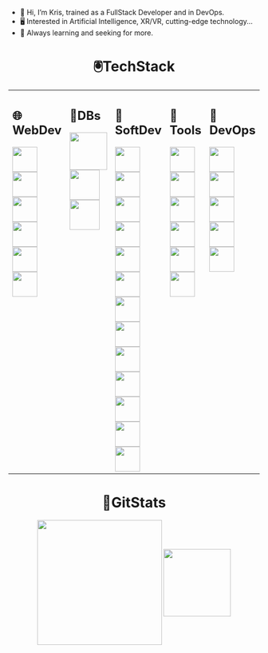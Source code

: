 - 👋 Hi, I’m Kris, trained as a FullStack Developer and in DevOps.
- 🖥️ Interested in Artificial Intelligence, XR/VR, cutting-edge technology...
- 🌱 Always learning and seeking for more.

<!---
kvalls/kvalls is a ✨ special ✨ repository because its `README.md` (this file) appears on your GitHub profile.
You can click the Preview link to take a look at your changes.
--->
<div align="center">

# 🖲️TechStack
  <table>
  <tr>
    <td valign="top"><h2>🌐WebDev</h2>
    <img align=center height=50px src="https://user-images.githubusercontent.com/25181517/192158954-f88b5814-d510-4564-b285-dff7d6400dad.png"/>
    <img align=center height=50px src="https://user-images.githubusercontent.com/25181517/183898674-75a4a1b1-f960-4ea9-abcb-637170a00a75.png"/>
    <img align=center height=50px src="https://user-images.githubusercontent.com/25181517/192158956-48192682-23d5-4bfc-9dfb-6511ade346bc.png"/>
    <img align=center height=50px src="https://user-images.githubusercontent.com/25181517/183898054-b3d693d4-dafb-4808-a509-bab54cf5de34.png"/>
    <img align=center height=50px src="https://user-images.githubusercontent.com/25181517/189716855-2c69ca7a-5149-4647-936d-780610911353.png"/>
    <img align=center height=50px src="https://user-images.githubusercontent.com/25181517/190887795-99cb0921-e57f-430b-a111-e165deedaa36.png"/>
    </td>
    <td valign="top"><h2>💾DBs </h2>
    <img align=center height=75px src="https://user-images.githubusercontent.com/25181517/117208740-bfb78400-adf5-11eb-97bb-09072b6bedfc.png"/>
    <img align=center height=60px src="https://user-images.githubusercontent.com/25181517/117208736-bdedc080-adf5-11eb-912f-61c7d43705f6.png"/>
    <img align=center height=60px src="https://user-images.githubusercontent.com/25181517/183896128-ec99105a-ec1a-4d85-b08b-1aa1620b2046.png"/>
    </td>
    <td valign="top"><h2>🤖SoftDev</h2>
    <img align=center height=50px src="https://user-images.githubusercontent.com/25181517/183890598-19a0ac2d-e88a-4005-a8df-1ee36782fde1.png"/>
    <img align=center height=50px src="https://user-images.githubusercontent.com/25181517/117447155-6a868a00-af3d-11eb-9cfe-245df15c9f3f.png"/>
    <img align=center height=50px src="https://user-images.githubusercontent.com/25181517/183897015-94a058a6-b86e-4e42-a37f-bf92061753e5.png"/>
    <img align=center height=50px src="https://user-images.githubusercontent.com/25181517/183890595-779a7e64-3f43-4634-bad2-eceef4e80268.png"/>
    <img align=center height=50px src="https://user-images.githubusercontent.com/25181517/121401671-49102800-c959-11eb-9f6f-74d49a5e1774.png"/>
    <img align=center height=50px src="https://user-images.githubusercontent.com/25181517/183568594-85e280a7-0d7e-4d1a-9028-c8c2209e073c.png"/>
    <img align=center height=50px src="https://user-images.githubusercontent.com/25181517/183859966-a3462d8d-1bc7-4880-b353-e2cbed900ed6.png"/>
    <img align=center height=50px src="https://user-images.githubusercontent.com/25181517/187955005-f4ca6f1a-e727-497b-b81b-93fb9726268e.png"/>
    <img align=center height=50px src="https://user-images.githubusercontent.com/25181517/117207493-49665200-adf4-11eb-808e-a9c0fcc2a0a0.png"/>
    <img align=center height=50px src="https://user-images.githubusercontent.com/25181517/117207242-07d5a700-adf4-11eb-975e-be04e62b984b.png"/>
    <img align=center height=50px src="https://user-images.githubusercontent.com/25181517/183891303-41f257f8-6b3d-487c-aa56-c497b880d0fb.png"/>
    <img align=center height=50px src="https://user-images.githubusercontent.com/25181517/117201156-9a724800-adec-11eb-9a9d-3cd0f67da4bc.png"/>
    <img align=center height=50px src="https://user-images.githubusercontent.com/25181517/121405384-444d7300-c95d-11eb-959f-913020d3bf90.png"/>
    </td>
    <td valign="top"><h2>🔨Tools</h2>
    <img align=center height=50px src="https://user-images.githubusercontent.com/25181517/192108890-200809d1-439c-4e23-90d3-b090cf9a4eea.png"/>
    <img align=center height=50px src="https://user-images.githubusercontent.com/25181517/192108891-d86b6220-e232-423a-bf5f-90903e6887c3.png"/>
    <img align=center height=50px src="https://user-images.githubusercontent.com/25181517/192108892-6e9b5cdf-4e35-4a70-ad9a-801a93a07c1c.png"/>
    <img align=center height=50px src="https://user-images.githubusercontent.com/25181517/192109061-e138ca71-337c-4019-8d42-4792fdaa7128.png"/>
    <img align=center height=50px src="https://user-images.githubusercontent.com/25181517/189715289-df3ee512-6eca-463f-a0f4-c10d94a06b2f.png"/>
    <img align=center height=50px src="https://user-images.githubusercontent.com/25181517/193427941-9437dbbe-376f-40dc-9573-0ef5c02a26a7.png"/>
    </td>
    <td valign="top"><h2>🧰DevOps</h2>
    <img align=center height=50px src="https://user-images.githubusercontent.com/25181517/192108372-f71d70ac-7ae6-4c0d-8395-51d8870c2ef0.png"/>
    <img align=center height=50px src="https://user-images.githubusercontent.com/25181517/192108375-268c35e6-ab26-44b2-88bf-e3121a4e5083.png"/>
    <img align=center height=50px src="https://user-images.githubusercontent.com/25181517/192158606-7c2ef6bd-6e04-47cf-b5bc-da2797cb5bda.png"/>
    <img align=center height=50px src="https://user-images.githubusercontent.com/25181517/117207330-263ba280-adf4-11eb-9b97-0ac5b40bc3be.png"/>
    <img align=center height=50px src="https://user-images.githubusercontent.com/25181517/183345125-9a7cd2e6-6ad6-436f-8490-44c903bef84c.png"/>
    </td>
  </tr>
</table>

# 🩻GitStats

  <div>
     <img display=block align=center height=250px src="https://streak-stats.demolab.com/?user=kvalls&theme=monokai"/>
<!-- <img align=center height=135px src="https://github-readme-stats.vercel.app/api?username=kvalls&count_private=true&show_icons=true&theme=monokai&hide=stars,prs,issues"/> -->
    <img align=center height=135px src="https://github-readme-stats.vercel.app/api/top-langs/?username=kvalls&exclude_repo=VRTourProtoype&layout=compact&show_icons=true&theme=monokai"/>
  <div>
<div>
